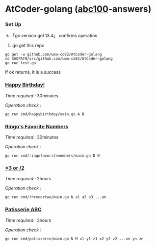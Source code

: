 # AtCoder-golang  ([abc100](https://atcoder.jp/contests/abc100/tasks)-answers)

### Set Up
＊ 「go version go1.13.4」 confirms operation.

1. go get this repo

```shell
go get -u github.com/uma-co82/AtCoder-golang
cd $GOPATH/src/github.com/uma-co82/AtCoder-golang
go run test.go
```

If ok returns, it is a success

### [Happy Birthday!](https://atcoder.jp/contests/abc100/tasks/abc100_a)

*Time required :* 30minutes

*Operation check :*

```shell
go run cmd/happybirthday/main.go A B
```

### [Ringo's Favorite Numbers](https://atcoder.jp/contests/abc100/tasks/abc100_b)

*Time required :* 30minutes

*Operation check :*

```shell
go run cmd/ringofavoritenumbers/main.go D N
```

### [*3 or /2](https://atcoder.jp/contests/abc100/tasks/abc100_c)

*Time required :* 2hours

*Operation check :*

```shell
go run cmd/threeortwo/main.go N a1 a2 a3 ...an
```

### [Patisserie ABC](https://atcoder.jp/contests/abc100/tasks/abc100_d)

*Time required :* 3hours

*Operation check :*

```shell
go run cmd/patisserie/main.go N M x1 y1 z1 x2 y2 z2 ...xn yn zn
```

